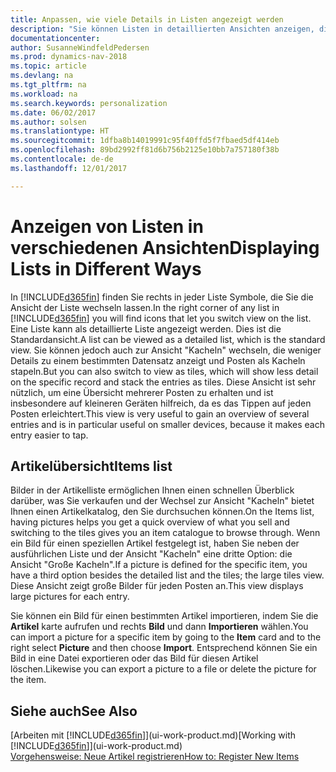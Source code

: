 ```yaml
---
title: Anpassen, wie viele Details in Listen angezeigt werden
description: "Sie können Listen in detaillierten Ansichten anzeigen, die mehr Informationen geben, oder als Kacheln anzeigen, die einfach, dargestellt werden."
documentationcenter: 
author: SusanneWindfeldPedersen
ms.prod: dynamics-nav-2018
ms.topic: article
ms.devlang: na
ms.tgt_pltfrm: na
ms.workload: na
ms.search.keywords: personalization
ms.date: 06/02/2017
ms.author: solsen
ms.translationtype: HT
ms.sourcegitcommit: 1dfba8b14019991c95f40ffd5f7fbaed5df414eb
ms.openlocfilehash: 89bd2992ff81d6b756b2125e10bb7a757180f38b
ms.contentlocale: de-de
ms.lasthandoff: 12/01/2017

---
```

# <a name="displaying-lists-in-different-ways"></a><span data-ttu-id="f9729-103">Anzeigen von Listen in verschiedenen Ansichten</span><span class="sxs-lookup"><span data-stu-id="f9729-103">Displaying Lists in Different Ways</span></span>
<span data-ttu-id="f9729-104">In [!INCLUDE[d365fin](includes/d365fin_md.md)] finden Sie rechts in jeder Liste Symbole, die Sie die Ansicht der Liste wechseln lassen.</span><span class="sxs-lookup"><span data-stu-id="f9729-104">In the right corner of any list in [!INCLUDE[d365fin](includes/d365fin_md.md)] you will find icons that let you switch view on the list.</span></span> <span data-ttu-id="f9729-105">Eine Liste kann als detaillierte Liste angezeigt werden. Dies ist die Standardansicht.</span><span class="sxs-lookup"><span data-stu-id="f9729-105">A list can be viewed as a detailed list, which is the standard view.</span></span> <span data-ttu-id="f9729-106">Sie können jedoch auch zur Ansicht "Kacheln" wechseln, die weniger Details zu einem bestimmten Datensatz anzeigt und Posten als Kacheln stapeln.</span><span class="sxs-lookup"><span data-stu-id="f9729-106">But you can also switch to view as tiles, which will show less detail on the specific record and stack the entries as tiles.</span></span> <span data-ttu-id="f9729-107">Diese Ansicht ist sehr nützlich, um eine Übersicht mehrerer Posten zu erhalten und ist insbesondere auf kleineren Geräten hilfreich, da es das Tippen auf jeden Posten erleichtert.</span><span class="sxs-lookup"><span data-stu-id="f9729-107">This view is very useful to gain an overview of several entries and is in particular useful on smaller devices, because it makes each entry easier to tap.</span></span>

## <a name="items-list"></a><span data-ttu-id="f9729-108">Artikelübersicht</span><span class="sxs-lookup"><span data-stu-id="f9729-108">Items list</span></span>
<span data-ttu-id="f9729-109">Bilder in der Artikelliste ermöglichen Ihnen einen schnellen Überblick darüber, was Sie verkaufen und der Wechsel zur Ansicht "Kacheln" bietet Ihnen einen Artikelkatalog, den Sie durchsuchen können.</span><span class="sxs-lookup"><span data-stu-id="f9729-109">On the Items list, having pictures helps you get a quick overview of what you sell and switching to the tiles gives you an item catalogue to browse through.</span></span> <span data-ttu-id="f9729-110">Wenn ein Bild für einen speziellen Artikel festgelegt ist, haben Sie neben der ausführlichen Liste und der Ansicht "Kacheln" eine dritte Option: die Ansicht "Große Kacheln".</span><span class="sxs-lookup"><span data-stu-id="f9729-110">If a picture is defined for the specific item, you have a third option besides the detailed list and the tiles; the large tiles view.</span></span> <span data-ttu-id="f9729-111">Diese Ansicht zeigt große Bilder für jeden Posten an.</span><span class="sxs-lookup"><span data-stu-id="f9729-111">This view displays large pictures for each entry.</span></span>

<span data-ttu-id="f9729-112">Sie können ein Bild für einen bestimmten Artikel importieren, indem Sie die **Artikel** karte aufrufen und rechts **Bild** und dann **Importieren** wählen.</span><span class="sxs-lookup"><span data-stu-id="f9729-112">You can import a picture for a specific item by going to the **Item** card and to the right select **Picture** and then choose **Import**.</span></span> <span data-ttu-id="f9729-113">Entsprechend können Sie ein Bild in eine Datei exportieren oder das Bild für diesen Artikel löschen.</span><span class="sxs-lookup"><span data-stu-id="f9729-113">Likewise you can export a picture to a file or delete the picture for the item.</span></span>  

## <a name="see-also"></a><span data-ttu-id="f9729-114">Siehe auch</span><span class="sxs-lookup"><span data-stu-id="f9729-114">See Also</span></span>
<span data-ttu-id="f9729-115">[Arbeiten mit [!INCLUDE[d365fin](includes/d365fin_md.md)]](ui-work-product.md)</span><span class="sxs-lookup"><span data-stu-id="f9729-115">[Working with [!INCLUDE[d365fin](includes/d365fin_md.md)]](ui-work-product.md)</span></span>  
[<span data-ttu-id="f9729-116">Vorgehensweise: Neue Artikel registrieren</span><span class="sxs-lookup"><span data-stu-id="f9729-116">How to: Register New Items</span></span>](inventory-how-register-new-items.md)  

